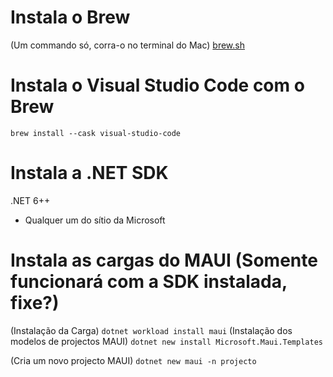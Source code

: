 # Instala o Brew 
(Um commando só, corra-o no terminal do Mac)
[brew.sh](http://brew.sh)

# Instala o Visual Studio Code com o Brew

``brew install --cask visual-studio-code``

# Instala a .NET SDK

.NET 6++
- Qualquer um do sítio da Microsoft

# Instala as cargas do MAUI (Somente funcionará com a SDK instalada, fixe?)

(Instalação da Carga)
``dotnet workload install maui``
(Instalação dos modelos de projectos MAUI)
``dotnet new install Microsoft.Maui.Templates``

(Cria um novo projecto MAUI)
``dotnet new maui -n projecto``
